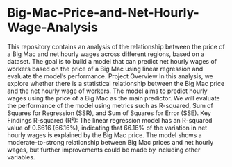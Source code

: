 # Big-Mac-Price-and-Net-Hourly-Wage-Analysis
This repository contains an analysis of the relationship between the price of a Big Mac and net hourly wages across different regions, based on a dataset. The goal is to build a model that can predict net hourly wages of workers based on the price of a Big Mac using linear regression and evaluate the model’s performance.
Project Overview
In this analysis, we explore whether there is a statistical relationship between the Big Mac price and the net hourly wage of workers. The model aims to predict hourly wages using the price of a Big Mac as the main predictor. We will evaluate the performance of the model using metrics such as R-squared, Sum of Squares for Regression (SSR), and Sum of Squares for Error (SSE).
Key Findings
R-squared (R²): The linear regression model has an R-squared value of 0.6616 (66.16%), indicating that 66.16% of the variation in net hourly wages is explained by the Big Mac price.
The model shows a moderate-to-strong relationship between Big Mac prices and net hourly wages, but further improvements could be made by including other variables.
